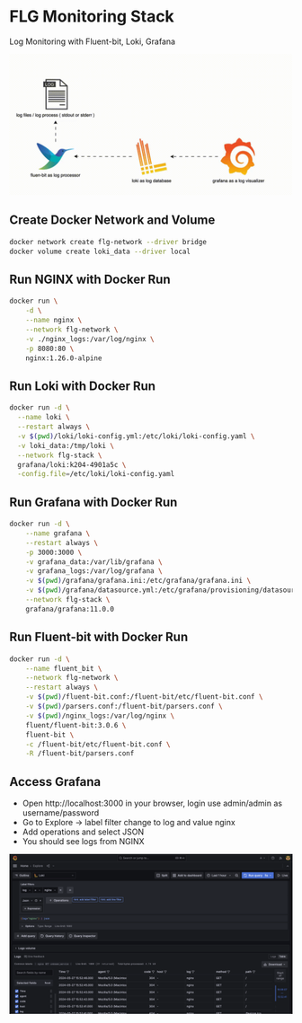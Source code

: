 # FLG Monitoring Stack
Log Monitoring with Fluent-bit, Loki, Grafana

![The Flow of FLG Stack !](/assets/flow.gif "The Flow of FLG Stack ")

## Create Docker Network and Volume
```bash
docker network create flg-network --driver bridge
docker volume create loki_data --driver local
```

## Run NGINX with Docker Run
```bash
docker run \
    -d \
    --name nginx \
    --network flg-network \
    -v ./nginx_logs:/var/log/nginx \
    -p 8080:80 \
    nginx:1.26.0-alpine
```

## Run Loki with Docker Run
```bash
docker run -d \
  --name loki \
  --restart always \
  -v $(pwd)/loki/loki-config.yml:/etc/loki/loki-config.yaml \
  -v loki_data:/tmp/loki \
  --network flg-stack \
  grafana/loki:k204-4901a5c \
  -config.file=/etc/loki/loki-config.yaml
```

## Run Grafana with Docker Run
```bash
docker run -d \
    --name grafana \
    --restart always \
    -p 3000:3000 \
    -v grafana_data:/var/lib/grafana \
    -v grafana_logs:/var/log/grafana \
    -v $(pwd)/grafana/grafana.ini:/etc/grafana/grafana.ini \
    -v $(pwd)/grafana/datasource.yml:/etc/grafana/provisioning/datasources/datasource.yml \
    --network flg-stack \
    grafana/grafana:11.0.0
```

## Run Fluent-bit with Docker Run
```bash
docker run -d \
    --name fluent_bit \
    --network flg-network \
    --restart always \
    -v $(pwd)/fluent-bit.conf:/fluent-bit/etc/fluent-bit.conf \
    -v $(pwd)/parsers.conf:/fluent-bit/parsers.conf \
    -v $(pwd)/nginx_logs:/var/log/nginx \
    fluent/fluent-bit:3.0.6 \
    fluent-bit \
    -c /fluent-bit/etc/fluent-bit.conf \
    -R /fluent-bit/parsers.conf
```

## Access Grafana
- Open http://localhost:3000 in your browser, login use admin/admin as username/password
- Go to Explore -> label filter change to log and value nginx
- Add operations and select JSON
- You should see logs from NGINX

![The Dashrboad from FLG Stack !](/assets/dashboard.png "The Dashrboad from FLG Stack")
